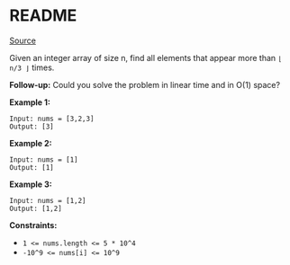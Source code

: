 # README #

[Source](https://leetcode.com/problems/majority-element-ii/)

Given an integer array of size n, find all elements that appear more than `⌊ n/3 ⌋` times.

**Follow-up:** Could you solve the problem in linear time and in O(1) space?

**Example 1:**

```
Input: nums = [3,2,3]
Output: [3]
```

**Example 2:**

```
Input: nums = [1]
Output: [1]
```

**Example 3:**

```
Input: nums = [1,2]
Output: [1,2]
```

**Constraints:**

+ `1 <= nums.length <= 5 * 10^4`
+ `-10^9 <= nums[i] <= 10^9`
